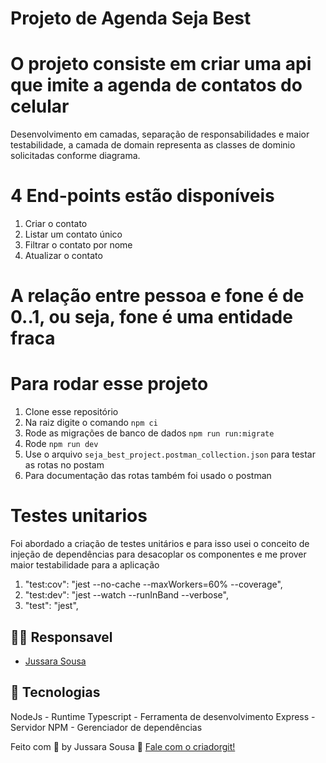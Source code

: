 # Projeto de Agenda Seja Best

# O projeto consiste em criar uma api que imite a agenda de contatos do celular

Desenvolvimento em camadas, separação de responsabilidades e maior testabilidade, a camada de domain representa as classes de dominio solicitadas conforme diagrama.

# 4 End-points estão disponíveis

1. Criar o contato
2. Listar um contato único
3. Filtrar o contato por nome
4. Atualizar o contato

# A relação entre pessoa e fone é de 0..1, ou seja, fone é uma entidade fraca

# Para rodar esse projeto

1. Clone esse repositório
2. Na raiz digite o comando `npm ci`
3. Rode as migrações de banco de dados `npm run run:migrate`
4. Rode `npm run dev`
5. Use o arquivo `seja_best_project.postman_collection.json` para testar as rotas no postam
6. Para documentação das rotas também foi usado o postman

# Testes unitarios

Foi abordado a criação de testes unitários e para isso usei o conceito de injeção de dependências para desacoplar os componentes
e me prover maior testabilidade para a aplicação

1. "test:cov": "jest --no-cache --maxWorkers=60% --coverage",
2. "test:dev": "jest --watch --runInBand --verbose",
3. "test": "jest",

## 👩‍💻 Responsavel

- [Jussara Sousa](https://github.com/SSar4)

## 🚀 Tecnologias

NodeJs - Runtime
Typescript - Ferramenta de desenvolvimento
Express - Servidor
NPM - Gerenciador de dependências

Feito com 💖 by Jussara Sousa 👋 [Fale com o criadorgit!](https://github.com/SSar4/)
